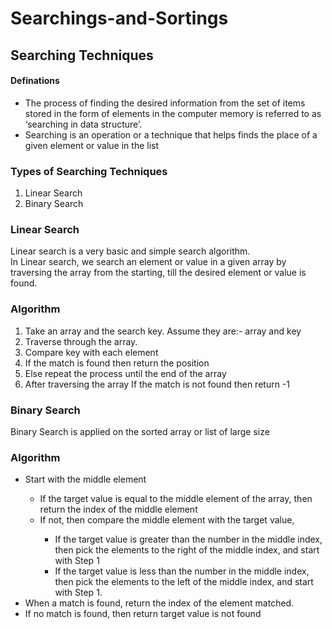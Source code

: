# Searchings-and-Sortings
<h2>Searching Techniques</h2>
<h4>Definations</h4>
<ul>
  <li>The process of finding the desired information from the set of items stored in the form of elements in the computer memory is referred to as ‘searching in data structure’.</li>
  <li>Searching is an operation or a technique that helps finds the place of a given element or value in the list</li>
</ul>
<h3>Types of Searching Techniques</h3>
<ol>
  <li>Linear Search</li>
  <li>Binary Search</li>
</ol>
<h3>Linear Search</h3>
<p>Linear search is a very basic and simple search algorithm. <br>
In Linear search, we search an element or value in a given array by traversing the array from the starting, till the desired element or value is found.</p>
<h3>Algorithm</h3>
<ol>
  <li>Take an array and the search key. Assume they are:- array and key</li>
  <li>Traverse through the array.</li>
  <li>Compare key with each element</li>
  <li>If the match is found then return the position</li>
  <li>Else repeat the process until the end of the array</li>
  <li>After traversing the array If the match is not found then return -1</li>
</ol>
<h3>Binary Search</h3>
<p>Binary Search is applied on the sorted array or list of large size</p>
<h3>Algorithm</h3>
<ul>
  <li> Start with the middle element</li>
  <ul>
    <li>If the target value is equal to the middle element of the array, then return the index of the middle element</li>
    <li>If not, then compare the middle element with the target value,</li>
    <ul>
      <li>If the target value is greater than the number in the middle index, then pick the elements to the right of the middle index, and start with Step 1</li>
      <li>If the target value is less than the number in the middle index, then pick the elements to the left of the middle index, and start with Step 1.</li>
    </ul>
  </ul>
  <li>When a match is found, return the index of the element matched.</li>
  <li>If no match is found, then return target value is not found</li>
</ul>
